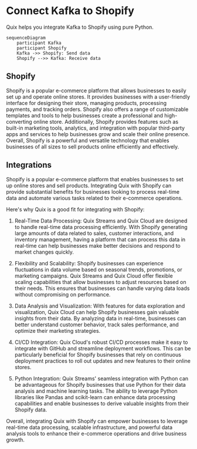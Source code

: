 # Connect Kafka to Shopify

Quix helps you integrate Kafka to Shopify using pure Python.

```mermaid
sequenceDiagram
    participant Kafka
    participant Shopify
    Kafka ->> Shopify: Send data
    Shopify -->> Kafka: Receive data
```

## Shopify

Shopify is a popular e-commerce platform that allows businesses to easily set up and operate online stores. It provides businesses with a user-friendly interface for designing their store, managing products, processing payments, and tracking orders. Shopify also offers a range of customizable templates and tools to help businesses create a professional and high-converting online store. Additionally, Shopify provides features such as built-in marketing tools, analytics, and integration with popular third-party apps and services to help businesses grow and scale their online presence. Overall, Shopify is a powerful and versatile technology that enables businesses of all sizes to sell products online efficiently and effectively.

## Integrations

Shopify is a popular e-commerce platform that enables businesses to set up online stores and sell products. Integrating Quix with Shopify can provide substantial benefits for businesses looking to process real-time data and automate various tasks related to their e-commerce operations.

Here's why Quix is a good fit for integrating with Shopify:

1. Real-Time Data Processing: Quix Streams and Quix Cloud are designed to handle real-time data processing efficiently. With Shopify generating large amounts of data related to sales, customer interactions, and inventory management, having a platform that can process this data in real-time can help businesses make better decisions and respond to market changes quickly.

2. Flexibility and Scalability: Shopify businesses can experience fluctuations in data volume based on seasonal trends, promotions, or marketing campaigns. Quix Streams and Quix Cloud offer flexible scaling capabilities that allow businesses to adjust resources based on their needs. This ensures that businesses can handle varying data loads without compromising on performance.

3. Data Analysis and Visualization: With features for data exploration and visualization, Quix Cloud can help Shopify businesses gain valuable insights from their data. By analyzing data in real-time, businesses can better understand customer behavior, track sales performance, and optimize their marketing strategies.

4. CI/CD Integration: Quix Cloud's robust CI/CD processes make it easy to integrate with GitHub and streamline deployment workflows. This can be particularly beneficial for Shopify businesses that rely on continuous deployment practices to roll out updates and new features to their online stores.

5. Python Integration: Quix Streams' seamless integration with Python can be advantageous for Shopify businesses that use Python for their data analysis and machine learning tasks. The ability to leverage Python libraries like Pandas and scikit-learn can enhance data processing capabilities and enable businesses to derive valuable insights from their Shopify data.

Overall, integrating Quix with Shopify can empower businesses to leverage real-time data processing, scalable infrastructure, and powerful data analysis tools to enhance their e-commerce operations and drive business growth.

